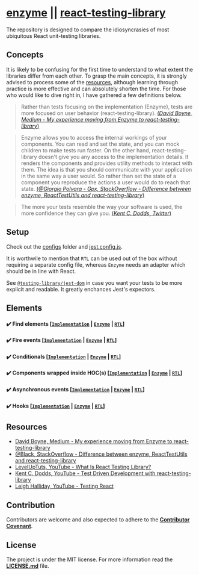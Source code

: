 # [enzyme](https://github.com/airbnb/enzyme) || [react-testing-library](https://github.com/testing-library/react-testing-library)

The repository is designed to compare the idiosyncrasies of most ubiquitous React unit-testing libraries.

## Concepts

It is likely to be confusing for the first time to understand to what extent the libraries differ from each other. To grasp the main concepts, it is strongly advised to process some of the [resources](#Resources), although learning through practice is more effective and can absolutely shorten the time. For those who would like to dive right in, I have gathered a few definitions below.

> Rather than tests focusing on the implementation (Enzyme), tests are more focused on user behavior (react-testing-library). [(*David Boyne, Medium - My experience moving from Enzyme to react-testing-library*)](https://medium.com/@boyney123/my-experience-moving-from-enzyme-to-react-testing-library-5ac65d992ce)

> Enzyme allows you to access the internal workings of your components. You can read and set the state, and you can mock children to make tests run faster. On the other hand, react-testing-library doesn't give you any access to the implementation details. It renders the components and provides utility methods to interact with them. The idea is that you should communicate with your application in the same way a user would. So rather than set the state of a component you reproduce the actions a user would do to reach that state. [(*@Giorgio Polvara - Gpx, StackOverflow - Difference between enzyme, ReactTestUtils and react-testing-library*)](https://stackoverflow.com/a/54152893/9599137)

> The more your tests resemble the way your software is used, the more confidence they can give you. [(*Kent C. Dodds, Twitter*)](https://twitter.com/kentcdodds/status/977018512689455106?ref_src=twsrc%5Etfw)

## Setup

Check out the [configs](./configs) folder and [jest.config.js](./jest.config.js). 

It is worthwile to mention that `RTL` can be used out of the box without requiring a separate config file, whereas `Enzyme` needs an adapter which should be in line with React.

See [`@testing-library/jest-dom`](https://github.com/testing-library/jest-dom) in case you want your tests to be more explicit and readable. It greatly enchances Jest's expectors.

## Elements

#### :heavy_check_mark: Find elements [[`Implementation`](./components/find-elements.js) | [`Enzyme`](./tests/find-elements/find-elements.enzyme.test.js) | [`RTL`](./tests/find-elements/find-elements.rtl.test.js)]

#### :heavy_check_mark: Fire events [[`Implementation`](./components/fire-events.js) | [`Enzyme`](./tests/fire-events/fire-events.enzyme.test.js) | [`RTL`](./tests/fire-events/fire-events.rtl.test.js)]

#### :heavy_check_mark: Conditionals [[`Implementation`](./components/conditionals.js) | [`Enzyme`](./tests/conditionals/conditionals.enzyme.test.js) | [`RTL`](./tests/conditionals/conditionals.rtl.test.js)]

#### :heavy_check_mark: Components wrapped inside HOC(s) [[`Implementation`](./components/wrapped.js) | [`Enzyme`](./tests/wrapped/wrapped.enzyme.test.js) | [`RTL`](./tests/wrapped/wrapped.rtl.test.js)]

#### :heavy_check_mark: Asynchronous events [[`Implementation`](./components/asynchronous.js) | [`Enzyme`](./tests/asynchronous/asynchronous.enzyme.test.js) | [`RTL`](./tests/asynchronous/asynchronous.rtl.test.js)]

#### :heavy_check_mark: Hooks [[`Implementation`](./components/hooks.js) | [`Enzyme`](./tests/hooks/hooks.enzyme.test.js) | [`RTL`](./tests/hooks/hooks.rtl.test.js)]

## Resources

- [David Boyne, Medium - My experience moving from Enzyme to react-testing-library](https://medium.com/@boyney123/my-experience-moving-from-enzyme-to-react-testing-library-5ac65d992ce)
- [@Black, StackOverflow - Difference between enzyme, ReactTestUtils and react-testing-library](https://stackoverflow.com/questions/54152562/difference-between-enzyme-reacttestutils-and-react-testing-library)
- [LevelUpTuts, YouTube - What Is React Testing Library?](https://www.youtube.com/watch?v=JKOwJUM4_RM)
- [Kent C. Dodds, YouTube - Test Driven Development with react-testing-library](https://www.youtube.com/watch?v=kCR3JAR7CHE)
- [Leigh Halliday, YouTube - Testing React](https://www.youtube.com/playlist?list=PL8fumNHsC-3NaPNxh2bous6bBDWwJ4r1-)

## Contribution

Contributors are welcome and also expected to adhere to the [**Contributor Covenant**](https://www.contributor-covenant.org/).

## License

The project is under the MIT license. For more information read the [**LICENSE.md**](./LICENSE.md) file.

